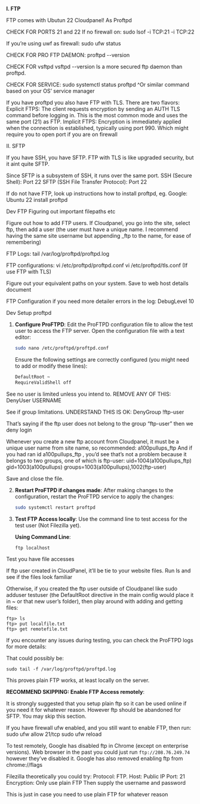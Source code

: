 

**I. FTP**

FTP comes with Ubutun 22 Cloudpanel! As Proftpd

CHECK FOR PORTS 21 and 22
If no firewall on:
sudo lsof -i TCP:21 -i TCP:22

If you’re using uwf as firewall:
sudo ufw status


CHECK FOR PRO FTP DAEMON:
proftpd --version

CHECK FOR vsftpd
vsftpd --version
Is a more secured ftp daemon than proftpd.

CHECK FOR SERVICE:
sudo systemctl status proftpd
^Or similar command based on your OS’ service manager

If you have proftpd you also have FTP with TLS. There are two flavors:
Explicit FTPS: The client requests encryption by sending an AUTH TLS command before logging in. This is the most common mode and uses the same port (21) as FTP.
Implicit FTPS: Encryption is immediately applied when the connection is established, typically using port 990.
Which might require you to open port if you are on firewall

II. SFTP

If you have SSH, you have SFTP.  FTP with TLS is like upgraded security, but it aint quite SFTP.

Since SFTP is a subsystem of SSH, it runs over the same port.
SSH (Secure Shell): Port 22
SFTP (SSH File Transfer Protocol): Port 22


If do not have FTP, look up instructions how to install proftpd, eg. Google: Ubuntu 22 install proftpd




Dev FTP Figuring out important filepaths etc

Figure out how to add FTP users. If Cloudpanel, you go into the site, select ftp, then add a user (the user must have a unique name. I recommend having the same site username but appending _ftp to the name, for ease of remembering)

FTP Logs:
tail /var/log/proftpd/proftpd.log

FTP configurations:
vi /etc/proftpd/proftpd.conf
vi /etc/proftpd/tls.conf (If use FTP with TLS)

Figure out your equivalent paths on your system. Save to web host details document

FTP Configuration if you need more detailer errors in the log:
DebugLevel 10



Dev Setup proftpd

1. **Configure ProFTPD**:
   Edit the ProFTPD configuration file to allow the test user to access the FTP server. Open the configuration file with a text editor:

   ```bash
   sudo nano /etc/proftpd/proftpd.conf
   ```

   Ensure the following settings are correctly configured (you might need to add or modify these lines):

   ```bash
   DefaultRoot ~
   RequireValidShell off
   ```

See no user is limited unless you intend to. REMOVE ANY OF THIS:
<Limit LOGIN>
  DenyUser USERNAME
</Limit>

See if group limitations. UNDERSTAND THIS IS OK:
<Limit LOGIN>
    DenyGroup !ftp-user
</Limit>

That’s saying if the ftp user does not belong to the group “ftp-user” then we deny login

Whenever you create a new ftp account from Cloudpanel, it must be a unique user name from site name, so recommended: a100pullups_ftp 
And if you had ran id a100pullups_ftp , you’d see that’s not a problem because it belongs to two groups, one of which is ftp-user:
uid=1004(a100pullups_ftp) gid=1003(a100pullups) groups=1003(a100pullups),1002(ftp-user) 

   Save and close the file.

2. **Restart ProFTPD if changes made**:
   After making changes to the configuration, restart the ProFTPD service to apply the changes:

   ```bash
   sudo systemctl restart proftpd
   ```


1. **Test FTP Access locally**:
   Use the command line to test access for the test user (Not Filezilla yet).

   **Using Command Line**:
   
   ```
   ftp localhost
   ```

Test you have file accesses

If ftp user created in CloudPanel, it’ll be tie to your website files. Run ls  and see if the files look familiar

Otherwise, if you created the ftp user outside of Cloudpanel like sudo adduser testuser (the DefaultRoot directive in the main config would place it in ~ or that new user’s folder), then play around with adding and getting files:
   ```
   ftp> ls
   ftp> put localfile.txt
   ftp> get remotefile.txt
   ```

If you encounter any issues during testing, you can check the ProFTPD logs for more details:

That could possibly be:
```
sudo tail -f /var/log/proftpd/proftpd.log
```

This proves plain FTP works, at least locally on the server.


**RECOMMEND SKIPPING: Enable FTP Access remotely**:

It is strongly suggested that you setup plain ftp so it can be used online if you need it for whatever reason. However ftp should be abandoned for SFTP. You may skip this section.

If you have firewall ufw enabled, and you still want to enable FTP, then run:
sudo ufw allow 21/tcp
sudo ufw reload

To test remotely, Google has disabled ftp in Chrome (except on enterprise versions). Web browser in the past you could just run `ftp://208.76.249.74` however they’ve disabled it. Google has also removed enabling ftp from chrome://flags

Filezilla theoretically you could try:
Protocol: FTP. 
Host: Public IP
Port: 21
Encryption: Only use plain FTP
Then supply the username and password

This is just in case you need to use plain FTP for whatever reason

